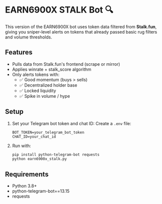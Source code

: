 # EARN6900X STALK Bot 🔍

This version of the EARN6900X bot uses token data filtered from **Stalk.fun**, giving you sniper-level alerts on tokens that already passed basic rug filters and volume thresholds.

## Features

- Pulls data from Stalk.fun's frontend (scrape or mirror)
- Applies winrate + stalk_score algorithm
- Only alerts tokens with:
  - ✅ Good momentum (buys > sells)
  - ✅ Decentralized holder base
  - ✅ Locked liquidity
  - ✅ Spike in volume / hype

## Setup

1. Set your Telegram bot token and chat ID:
   Create a `.env` file:
   ```
   BOT_TOKEN=your_telegram_bot_token
   CHAT_ID=your_chat_id
   ```
2. Run with:
   ```bash
   pip install python-telegram-bot requests
   python earn6900x_stalk.py
   ```

## Requirements

- Python 3.8+
- python-telegram-bot==13.15
- requests

